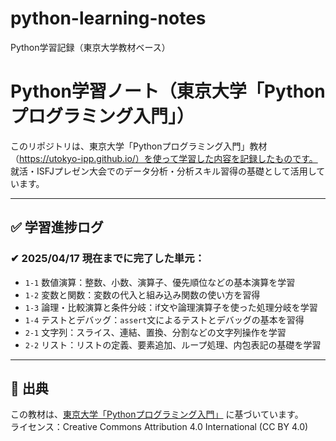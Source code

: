 # python-learning-notes
Python学習記録（東京大学教材ベース）
# Python学習ノート（東京大学「Pythonプログラミング入門」）

このリポジトリは、東京大学「Pythonプログラミング入門」教材（https://utokyo-ipp.github.io/）を使って学習した内容を記録したものです。  
就活・ISFJプレゼン大会でのデータ分析・分析スキル習得の基礎として活用しています。

---

## ✅ 学習進捗ログ

### ✔ 2025/04/17 現在までに完了した単元：

- `1-1` 数値演算：整数、小数、演算子、優先順位などの基本演算を学習
- `1-2` 変数と関数：変数の代入と組み込み関数の使い方を習得
- `1-3` 論理・比較演算と条件分岐：if文や論理演算子を使った処理分岐を学習
- `1-4` テストとデバッグ：`assert`文によるテストとデバッグの基本を習得
- `2-1` 文字列：スライス、連結、置換、分割などの文字列操作を学習
- `2-2` リスト：リストの定義、要素追加、ループ処理、内包表記の基礎を学習

---

## 🔖 出典

この教材は、[東京大学「Pythonプログラミング入門」](https://utokyo-ipp.github.io/) に基づいています。  
ライセンス：Creative Commons Attribution 4.0 International (CC BY 4.0)
